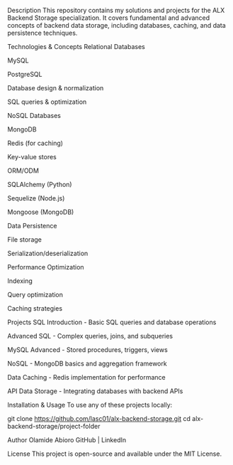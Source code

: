 Description
This repository contains my solutions and projects for the ALX Backend Storage specialization. It covers fundamental and advanced concepts of backend data storage, including databases, caching, and data persistence techniques.

Technologies & Concepts
Relational Databases

MySQL

PostgreSQL

Database design & normalization

SQL queries & optimization

NoSQL Databases

MongoDB

Redis (for caching)

Key-value stores

ORM/ODM

SQLAlchemy (Python)

Sequelize (Node.js)

Mongoose (MongoDB)

Data Persistence

File storage

Serialization/deserialization

Performance Optimization

Indexing

Query optimization

Caching strategies

Projects
SQL Introduction - Basic SQL queries and database operations

Advanced SQL - Complex queries, joins, and subqueries

MySQL Advanced - Stored procedures, triggers, views

NoSQL - MongoDB basics and aggregation framework

Data Caching - Redis implementation for performance

API Data Storage - Integrating databases with backend APIs

Installation & Usage
To use any of these projects locally:

git clone https://github.com/lasc01/alx-backend-storage.git
cd alx-backend-storage/project-folder

Author
Olamide Abioro
GitHub | LinkedIn

License
This project is open-source and available under the MIT License.
